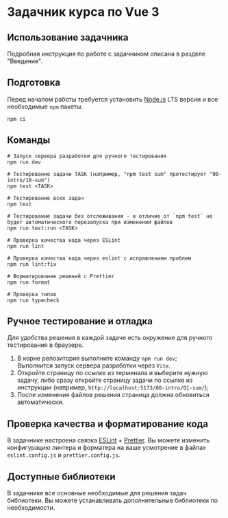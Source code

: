 # Задачник курса по Vue 3

## Использование задачника

Подробная инструкция по работе с задачником описана в разделе "Введение".

## Подготовка

Перед началом работы требуется установить [Node.js](https://nodejs.org/) LTS версии и все необходимые `npm` пакеты.

```shell
npm ci
```

## Команды

```shell
# Запуск сервера разработки для ручного тестирования
npm run dev

# Тестирование задачи TASK (например, "npm test sum" протестирует "00-intro/10-sum")
npm test <TASK>

# Тестирование всех задач
npm test

# Тестирование задачи без отслеживания - в отличие от `npm test` не будет автоматического перезапуска при изменении файлов
npm run test:run <TASK>

# Проверка качества кода через ESLint
npm run lint

# Проверка качества кода через eslint с исправлением проблем
npm run lint:fix

# Форматирование решений с Prettier
npm run format

# Проверка типов
npm run typecheck
```

## Ручное тестирование и отладка

Для удобства решения в каждой задаче есть окружение для ручного тестирования в браузере.

1. В корне репозитория выполните команду `npm run dev`;\
   Выполнится запуск сервера разработки через `Vite`.
2. Откройте страницу по ссылке из терминала и выберите нужную задачу, либо сразу откройте страницу задачи по ссылке из
   инструкции (например, `http://localhost:5173/00-intro/01-sum/`);
3. После изменения файлов решения страница должна обновиться автоматически.

## Проверка качества и форматирование кода

В задачнике настроена связка [ESLint](https://eslint.org) + [Prettier](https://prettier.io). Вы можете изменить
конфигурацию линтера и форматера на ваше усмотрение в файлах `eslint.config.js` и `prettier.config.js`. 

## Доступные библиотеки

В задачнике все основные необходимые для решения задач библиотеки. Вы можете устанавливать дополнительные библиотеки по необходимости.
